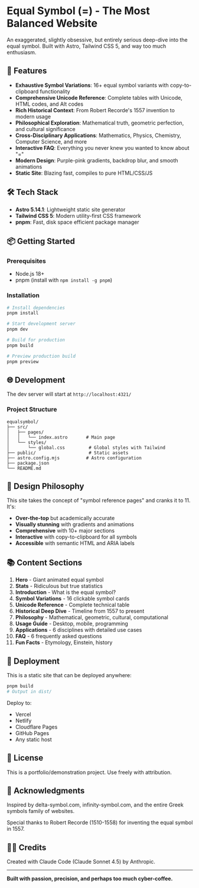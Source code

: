 # Equal Symbol (=) - The Most Balanced Website

An exaggerated, slightly obsessive, but entirely serious deep-dive into the equal symbol. Built with Astro, Tailwind CSS 5, and way too much enthusiasm.

## 🚀 Features

- **Exhaustive Symbol Variations**: 16+ equal symbol variants with copy-to-clipboard functionality
- **Comprehensive Unicode Reference**: Complete tables with Unicode, HTML codes, and Alt codes
- **Rich Historical Context**: From Robert Recorde's 1557 invention to modern usage
- **Philosophical Exploration**: Mathematical truth, geometric perfection, and cultural significance
- **Cross-Disciplinary Applications**: Mathematics, Physics, Chemistry, Computer Science, and more
- **Interactive FAQ**: Everything you never knew you wanted to know about "="
- **Modern Design**: Purple-pink gradients, backdrop blur, and smooth animations
- **Static Site**: Blazing fast, compiles to pure HTML/CSS/JS

## 🛠️ Tech Stack

- **Astro 5.14.1**: Lightweight static site generator
- **Tailwind CSS 5**: Modern utility-first CSS framework
- **pnpm**: Fast, disk space efficient package manager

## 📦 Getting Started

### Prerequisites

- Node.js 18+
- pnpm (install with `npm install -g pnpm`)

### Installation

```bash
# Install dependencies
pnpm install

# Start development server
pnpm dev

# Build for production
pnpm build

# Preview production build
pnpm preview
```

## 🌐 Development

The dev server will start at `http://localhost:4321/`

### Project Structure

```
equalsymbol/
├── src/
│   ├── pages/
│   │   └── index.astro       # Main page
│   └── styles/
│       └── global.css         # Global styles with Tailwind
├── public/                    # Static assets
├── astro.config.mjs          # Astro configuration
├── package.json
└── README.md
```

## 🎨 Design Philosophy

This site takes the concept of "symbol reference pages" and cranks it to 11. It's:
- **Over-the-top** but academically accurate
- **Visually stunning** with gradients and animations
- **Comprehensive** with 10+ major sections
- **Interactive** with copy-to-clipboard for all symbols
- **Accessible** with semantic HTML and ARIA labels

## 📚 Content Sections

1. **Hero** - Giant animated equal symbol
2. **Stats** - Ridiculous but true statistics
3. **Introduction** - What is the equal symbol?
4. **Symbol Variations** - 16 clickable symbol cards
5. **Unicode Reference** - Complete technical table
6. **Historical Deep Dive** - Timeline from 1557 to present
7. **Philosophy** - Mathematical, geometric, cultural, computational
8. **Usage Guide** - Desktop, mobile, programming
9. **Applications** - 6 disciplines with detailed use cases
10. **FAQ** - 6 frequently asked questions
11. **Fun Facts** - Etymology, Einstein, history

## 🚢 Deployment

This is a static site that can be deployed anywhere:

```bash
pnpm build
# Output in dist/
```

Deploy to:
- Vercel
- Netlify
- Cloudflare Pages
- GitHub Pages
- Any static host

## 📄 License

This is a portfolio/demonstration project. Use freely with attribution.

## 🙌 Acknowledgments

Inspired by delta-symbol.com, infinity-symbol.com, and the entire Greek symbols family of websites.

Special thanks to Robert Recorde (1510-1558) for inventing the equal symbol in 1557.

## 👨‍💻 Credits

Created with Claude Code (Claude Sonnet 4.5) by Anthropic.

---

**Built with passion, precision, and perhaps too much cyber-coffee.**
